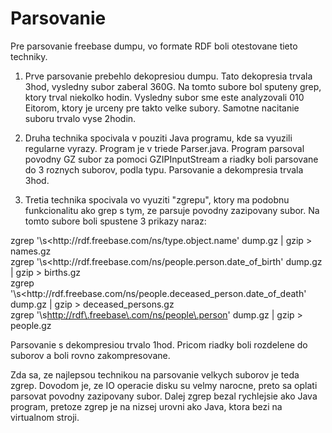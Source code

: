 Parsovanie
===

Pre parsovanie freebase dumpu, vo formate RDF boli otestovane tieto techniky.

1. Prve parsovanie prebehlo dekopresiou dumpu. Tato dekopresia trvala 3hod, vysledny subor zaberal 360G. Na tomto subore bol sputeny grep, ktory trval niekolko hodin. Vysledny subor sme este analyzovali 010 Eitorom, ktory je urceny pre takto velke subory. Samotne nacitanie suboru trvalo vyse 2hodin.

2. Druha technika spocivala v pouziti Java programu, kde sa vyuzili regularne vyrazy. Program je v triede Parser.java. Program parsoval povodny GZ subor za pomoci GZIPInputStream a riadky boli parsovane do 3 roznych suborov, podla typu. Parsovanie a dekompresia trvala 3hod.

3. Tretia technika spocivala vo vyuziti "zgrepu", ktory ma podobnu funkcionalitu ako grep s tym,
ze parsuje povodny zazipovany subor. Na tomto subore boli spustene 3 prikazy naraz:


zgrep '\s<http://rdf\.freebase\.com/ns/type\.object\.name' dump.gz | gzip > names.gz <br />
zgrep '\s<http://rdf\.freebase\.com/ns/people\.person\.date_of_birth' dump.gz | gzip > births.gz  <br />
zgrep '\s<http://rdf\.freebase\.com/ns/people\.deceased_person\.date_of_death' dump.gz | gzip > deceased_persons.gz  <br />
zgrep '\s<http://rdf\.freebase\.com/ns/people\.person>' dump.gz | gzip > people.gz <br />


Parsovanie s dekompresiou trvalo 1hod. Pricom riadky boli rozdelene do suborov a boli rovno zakompresovane.

Zda sa, ze najlepsou technikou na parsovanie velkych suborov je teda zgrep.
Dovodom je, ze IO operacie disku su velmy narocne, preto sa oplati parsovat povodny zazipovany subor. Dalej zgrep bezal rychlejsie ako Java program, pretoze zgrep je na nizsej urovni ako Java, ktora bezi na virtualnom stroji.
